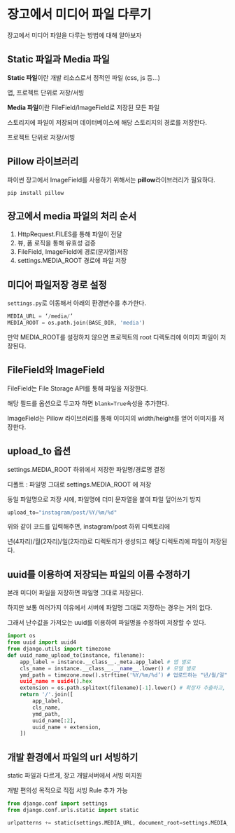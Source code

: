 # 장고에서 미디어 파일 다루기

장고에서 미디어 파일을 다루는 방법에 대해 알아보자

## Static 파일과 Media 파일

**Static 파일**이란 개발 리소스로서 정적인 파일 (css, js 등...)

앱, 프로젝트 단위로 저장/서빙

**Media 파일**이란 FileField/ImageField로 저장된 모든 파일

스토리지에 파일이 저장되며 데이터베이스에 해당 스토리지의 경로를 저장한다.

프로젝트 단위로 저장/서빙

## Pillow 라이브러리

파이썬 장고에서 ImageField를 사용하기 위해서는 **pillow**라이브러리가 필요하다.

`pip install pillow`

## 장고에서 media 파일의 처리 순서

1. HttpRequest.FILES를 통해 파일이 전달
2. 뷰, 폼 로직을 통해 유효성 검증
3. FileField, ImageField에 경로(문자열)저장
4. settings.MEDIA_ROOT 경로에 파일 저장

## 미디어 파일저장 경로 설정

`settings.py`로 이동해서 아래의 환경변수를 추가한다.

```python
MEDIA_URL = ‘/media/’
MEDIA_ROOT = os.path.join(BASE_DIR, 'media')
```

만약 MEDIA_ROOT를 설정하지 않으면 프로젝트의 root 디렉토리에 이미지 파일이 저장된다.

## FileField와 ImageField

FileField는 File Storage API를 통해 파일을 저장한다.

해당 필드를 옵션으로 두고자 하면 `blank=True`속성을 추가한다.

ImageField는 Pillow 라이브러리를 통해 이미지의 width/height를 얻어 이미지를 저장한다.

## upload_to 옵션

settings.MEDIA_ROOT 하위에서 저장한 파일명/경로명 결정

디폴트 : 파일명 그대로 settings.MEDIA_ROOT 에 저장

동일 파일명으로 저장 시에, 파일명에 더미 문자열을 붙여 파일 덮어쓰기 방지

```python
upload_to="instagram/post/%Y/%m/%d"
```

위와 같이 코드를 입력해주면, instagram/post 하위 디렉토리에

년(4자리)/월(2자리)/일(2자리)로 디렉토리가 생성되고 해당 디렉토리에 파일이 저장된다.

## uuid를 이용하여 저장되는 파일의 이름 수정하기

본래 미디어 파일을 저장하면 파일명 그대로 저장된다.

하지만 보통 여러가지 이유에서 서버에 파일명 그대로 저장하는 경우는 거의 없다.

그래서 난수값을 가져오는 uuid를 이용하여 파일명을 수정하여 저장할 수 있다.

```python
import os
from uuid import uuid4
from django.utils import timezone
def uuid_name_upload_to(instance, filename):
    app_label = instance.__class__._meta.app_label # 앱 별로
    cls_name = instance.__class__.__name__.lower() # 모델 별로
    ymd_path = timezone.now().strftime('%Y/%m/%d’) # 업로드하는 "년/월/일" 별로
    uuid_name = uuid4().hex
    extension = os.path.splitext(filename)[-1].lower() # 확장자 추출하고, 소문자로 변환 
    return '/'.join([
        app_label,
        cls_name,
        ymd_path,
        uuid_name[:2],
        uuid_name + extension,
    ])
```

## 개발 환경에서 파일의 url 서빙하기

static 파일과 다르게, 장고 개발서버에서 서빙 미지원

개발 편의성 목적으로 직접 서빙 Rule 추가 가능

```python
from django.conf import settings
from django.conf.urls.static import static

urlpatterns += static(settings.MEDIA_URL, document_root=settings.MEDIA_ROOT)
```
